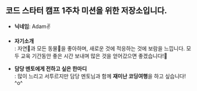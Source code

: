 ## 코드 스타터 캠프 1주차 미션을 위한 저장소입니다.

- **닉네임**: Adam✌️<br>

- **자기소개**<br> : 자연🌿과 모든 동물🦊을 좋아하며, 새로운 것에 적응하는 것에 보람을 느낍니다. 모두 교육 기간동안 좋은 시간 보내며 많은 것을 얻어갔으면 좋겠습니다!🚀<br>

- **담당 멘토에게 전하고 싶은 한마디**<br> : 많이 느리고 서투르지만 담당 멘토님과 함께 <strong>재미난 코딩여행</strong>을 하고 싶습니다! ^o^